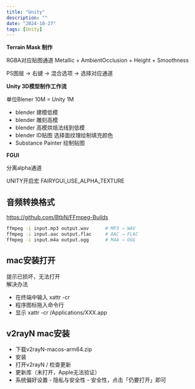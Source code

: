 ```yaml
---
title: "Unity"
description: ""
date: "2024-10-27"
tags: [Unity]
---
```


**Terrain Mask 制作**  

RGBA对应贴图通道
Metallic + AmbientOcclusion + Height + Smoothness

PS图层 -> 右键 -> 混合选项 -> 选择对应通道

**Unity 3D模型制作工作流**  

单位Blener 10M = Unity 1M

- blender 建模低模
- blender 雕刻高模
- blender 高模烘焙法线到低模
- blender ID贴图 选择面纹理绘制填充颜色
- Substance Painter 绘制贴图

**FGUI**  

分离alpha通道  

UNITY开启宏 FAIRYGUI_USE_ALPHA_TEXTURE

## 音频转换格式

https://github.com/BtbN/FFmpeg-Builds

~~~bash
ffmpeg -i input.mp3 output.wav      # MP3 → WAV
ffmpeg -i input.aac output.flac     # AAC → FLAC
ffmpeg -i input.m4a output.ogg      # M4A → OGG
~~~

## mac安装打开  
提示已损坏，无法打开  
解决办法  
- 在终端中输入 xattr -cr  
- 程序图标拖入命令行  
- 显示 xattr -cr /Applications/XXX.app  

## v2rayN mac安装
- 下载v2rayN-macos-arm64.zip  
- 安装
- 打开v2rayN / 检查更新
- 更新库（未打开，Apple无法验证）
- 系统偏好设置 - 隐私与安全性 - 安全性，点击「仍要打开」即可  